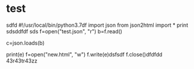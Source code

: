 # test

sdfd
#!/usr/local/bin/python3.7df
import json
from json2html import *
print sdsddfdf
sds
f=open("test.json", "r")
b=f.read()

c=json.loads(b)




print(e)
f=open("new.html", "w")
f.write(e)dsfsdf
f.close()dfdfdd
43r43tr43zz

